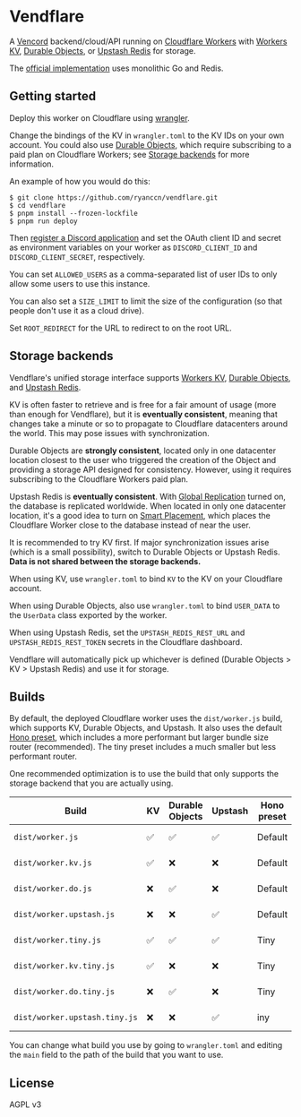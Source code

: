 # Vendflare

A [Vencord](https://vencord.dev/) backend/cloud/API running on [Cloudflare Workers](https://workers.cloudflare.com/) with [Workers KV](https://developers.cloudflare.com/workers/runtime-apis/kv/), [Durable Objects](https://developers.cloudflare.com/workers/learning/using-durable-objects/), or [Upstash Redis](https://docs.upstash.com/redis) for storage.

The [official implementation](https://github.com/Vencord/Backend) uses monolithic Go and Redis.

## Getting started

Deploy this worker on Cloudflare using [wrangler](https://developers.cloudflare.com/workers/wrangler/).

Change the bindings of the KV in `wrangler.toml` to the KV IDs on your own account. You could also use [Durable Objects](https://developers.cloudflare.com/workers/learning/using-durable-objects/), which require subscribing to a paid plan on Cloudflare Workers; see [Storage backends](#storage-backends) for more information.

An example of how you would do this:

```console
$ git clone https://github.com/ryanccn/vendflare.git
$ cd vendflare
$ pnpm install --frozen-lockfile
$ pnpm run deploy
```

Then [register a Discord application](https://discord.com/developers/applications) and set the OAuth client ID and secret as environment variables on your worker as `DISCORD_CLIENT_ID` and `DISCORD_CLIENT_SECRET`, respectively.

You can set `ALLOWED_USERS` as a comma-separated list of user IDs to only allow some users to use this instance.

You can also set a `SIZE_LIMIT` to limit the size of the configuration (so that people don't use it as a cloud drive).

Set `ROOT_REDIRECT` for the URL to redirect to on the root URL.

## Storage backends

Vendflare's unified storage interface supports [Workers KV](https://developers.cloudflare.com/workers/runtime-apis/kv/), [Durable Objects](https://developers.cloudflare.com/workers/learning/using-durable-objects/), and [Upstash Redis](https://docs.upstash.com/redis).

KV is often faster to retrieve and is free for a fair amount of usage (more than enough for Vendflare), but it is **eventually consistent**, meaning that changes take a minute or so to propagate to Cloudflare datacenters around the world. This may pose issues with synchronization.

Durable Objects are **strongly consistent**, located only in one datacenter location closest to the user who triggered the creation of the Object and providing a storage API designed for consistency. However, using it requires subscribing to the Cloudflare Workers paid plan.

Upstash Redis is **eventually consistent**. With [Global Replication](https://docs.upstash.com/redis/features/globaldatabase) turned on, the database is replicated worldwide. When located in only one datacenter location, it's a good idea to turn on [Smart Placement](https://developers.cloudflare.com/workers/platform/smart-placement/), which places the Cloudflare Worker close to the database instead of near the user.

It is recommended to try KV first. If major synchronization issues arise (which is a small possibility), switch to Durable Objects or Upstash Redis. **Data is not shared between the storage backends.**

When using KV, use `wrangler.toml` to bind `KV` to the KV on your Cloudflare account.

When using Durable Objects, also use `wrangler.toml` to bind `USER_DATA` to the `UserData` class exported by the worker.

When using Upstash Redis, set the `UPSTASH_REDIS_REST_URL` and `UPSTASH_REDIS_REST_TOKEN` secrets in the Cloudflare dashboard.

Vendflare will automatically pick up whichever is defined (Durable Objects > KV > Upstash Redis) and use it for storage.

## Builds

By default, the deployed Cloudflare worker uses the `dist/worker.js` build, which supports KV, Durable Objects, and Upstash. It also uses the default [Hono preset](https://hono.dev/api/presets), which includes a more performant but larger bundle size router (recommended). The tiny preset includes a much smaller but less performant router.

One recommended optimization is to use the build that only supports the storage backend that you are actually using.

| Build                         | KV  | Durable Objects | Upstash | Hono preset | Size   |
| ----------------------------- | --- | --------------- | ------- | ----------- | ------ |
| `dist/worker.js`              | ✅  | ✅              | ✅      | Default     | ~33 kB |
| `dist/worker.kv.js`           | ✅  | ❌              | ❌      | Default     | ~29 kB |
| `dist/worker.do.js`           | ❌  | ✅              | ❌      | Default     | ~30 kB |
| `dist/worker.upstash.js`      | ❌  | ❌              | ✅      | Default     | ~31 kB |
| `dist/worker.tiny.js`         | ✅  | ✅              | ✅      | Tiny        | ~26 kB |
| `dist/worker.kv.tiny.js`      | ✅  | ❌              | ❌      | Tiny        | ~22 kB |
| `dist/worker.do.tiny.js`      | ❌  | ✅              | ❌      | Tiny        | ~23 kB |
| `dist/worker.upstash.tiny.js` | ❌  | ❌              | ✅      | iny         | ~23 kB |

You can change what build you use by going to `wrangler.toml` and editing the `main` field to the path of the build that you want to use.

## License

AGPL v3
